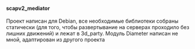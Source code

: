 ﻿#### scapv2_mediator
Проект написан для Debian, все необходимые библиотеки собраны статически (для того, чтобы развертывание на серверах проходило без лишних движений) и лежат в 3d_party.
Модуль Diameter написан не мной, адаптирован из другого проекта